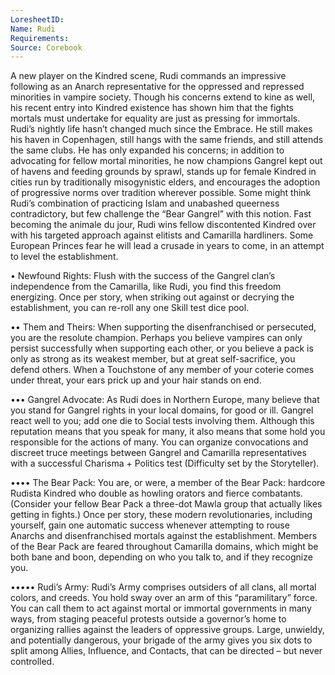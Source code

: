 ```yaml
---
LoresheetID: 
Name: Rudi
Requirements:
Source: Corebook
---
```

A new player on the Kindred scene, Rudi commands an impressive following as an Anarch representative for the oppressed and repressed minorities in vampire society. Though his concerns extend to kine as well, his recent entry into Kindred existence has shown him that the fights mortals must undertake for equality are just as pressing for immortals. Rudi’s nightly life hasn’t changed much since the Embrace. He still makes his haven in Copenhagen, still hangs with the same friends, and still attends the same clubs. He has only expanded his concerns; in addition to advocating for fellow mortal minorities, he now champions Gangrel kept out of havens and feeding grounds by sprawl, stands up for female Kindred in cities run by traditionally misogynistic elders, and encourages the adoption of progressive norms over tradition wherever possible. Some might think Rudi’s combination of practicing Islam and unabashed queerness contradictory, but few challenge the “Bear Gangrel” with this notion. Fast becoming the animale du jour, Rudi wins fellow discontented Kindred over with his targeted approach against elitists and Camarilla hardliners. Some European Princes fear he will lead a crusade in years to come, in an attempt to level the establishment.

• Newfound Rights: Flush with the success of the Gangrel clan’s independence from the Camarilla, like Rudi, you find this freedom energizing. Once per story, when striking out against or decrying the establishment, you can re-roll any one Skill test dice pool. 

•• Them and Theirs: When supporting the disenfranchised or persecuted, you are the resolute champion. Perhaps you believe vampires can only persist successfully when supporting each other, or you believe a pack is only as strong as its weakest member, but at great self-sacrifice, you defend others. When a Touchstone of any member of your coterie comes under threat, your ears prick up and your hair stands on end. 

••• Gangrel Advocate: As Rudi does in Northern Europe, many believe that you stand for Gangrel rights in your local domains, for good or ill. Gangrel react well to you; add one die to Social tests involving them. Although this reputation means that you speak for many, it also means that some hold you responsible for the actions of many. You can organize convocations and discreet truce meetings between Gangrel and Camarilla representatives with a successful Charisma + Politics test (Difficulty set by the Storyteller). 

•••• The Bear Pack: You are, or were, a member of the Bear Pack: hardcore Rudista Kindred who double as howling orators and fierce combatants. (Consider your fellow Bear Pack a three-dot Mawla group that actually likes getting in fights.) Once per story, these modern revolutionaries, including yourself, gain one automatic success whenever attempting to rouse Anarchs and disenfranchised mortals against the establishment. Members of the Bear Pack are feared throughout Camarilla domains, which might be both bane and boon, depending on who you talk to, and if they recognize you. 

••••• Rudi’s Army: Rudi’s Army comprises outsiders of all clans, all mortal colors, and creeds. You hold sway over an arm of this “paramilitary” force. You can call them to act against mortal or immortal governments in many ways, from staging peaceful protests outside a governor’s home to organizing rallies against the leaders of oppressive groups. Large, unwieldy, and potentially dangerous, your brigade of the army gives you six dots to split among Allies, Influence, and Contacts, that can be directed – but never controlled. 